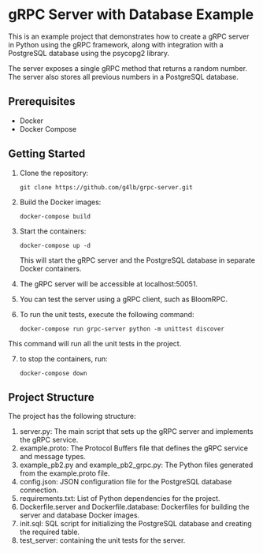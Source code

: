 # gRPC Server with Database Example

This is an example project that demonstrates how to create a gRPC server in Python using the gRPC framework, along with integration with a PostgreSQL database using the psycopg2 library.

The server exposes a single gRPC method that returns a random number. The server also stores all previous numbers in a PostgreSQL database.

## Prerequisites

- Docker
- Docker Compose

## Getting Started

1. Clone the repository:

   ```shell
   git clone https://github.com/g4lb/grpc-server.git
   ```
   
2. Build the Docker images:

   ```shell
   docker-compose build
   ```
   
3. Start the containers:

   ```shell
   docker-compose up -d
   ```
   This will start the gRPC server and the PostgreSQL database in separate Docker containers.

4. The gRPC server will be accessible at localhost:50051.

5. You can test the server using a gRPC client, such as BloomRPC.

6. To run the unit tests, execute the following command:
   ```shell
   docker-compose run grpc-server python -m unittest discover
   ```
This command will run all the unit tests in the project.

7. to stop the containers, run:
    ```shell
   docker-compose down
   ```

## Project Structure
The project has the following structure:

1. server.py: The main script that sets up the gRPC server and implements the gRPC service.
2. example.proto: The Protocol Buffers file that defines the gRPC service and message types.
3. example_pb2.py and example_pb2_grpc.py: The Python files generated from the example.proto file.
4. config.json: JSON configuration file for the PostgreSQL database connection.
5. requirements.txt: List of Python dependencies for the project.
6. Dockerfile.server and Dockerfile.database: Dockerfiles for building the server and database Docker images.
7. init.sql: SQL script for initializing the PostgreSQL database and creating the required table.
8. test_server: containing the unit tests for the server.